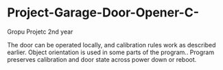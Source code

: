 # Project-Garage-Door-Opener-C-
Gropu Projetc 2nd year

The door can be operated locally, and calibration rules work as described earlier. Object orientation is used in some parts of the program..
Program preserves calibration and door state across power down or reboot.
